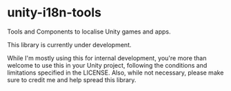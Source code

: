 # unity-i18n-tools
Tools and Components to localise Unity games and apps.

This library is currently under development.

While I'm mostly using this for internal development, you're more than welcome to use this in your Unity project, following the conditions and limitations specified in the LICENSE. Also, while not necessary, please make sure to credit me and help spread this library.
